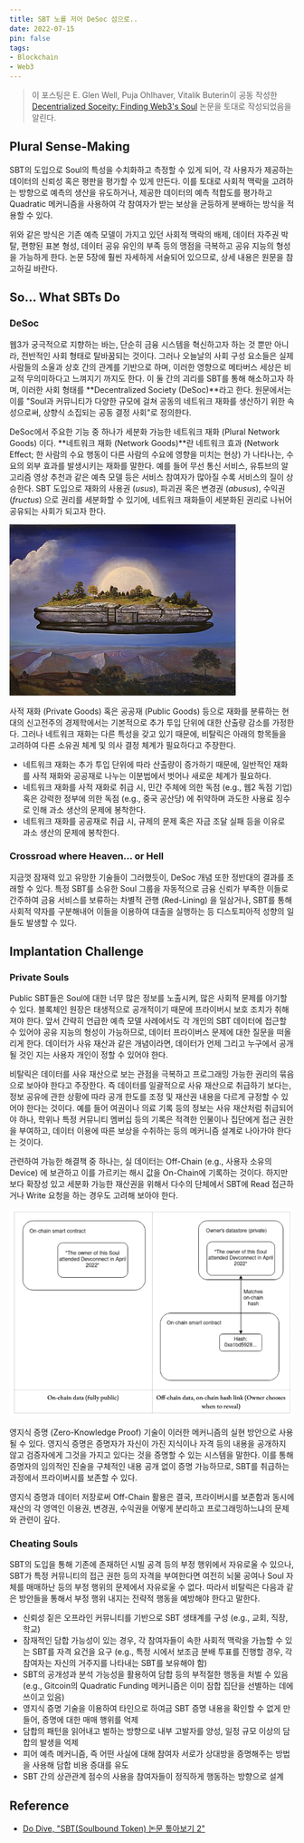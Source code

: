 ```yaml
---
title: SBT 노를 저어 DeSoc 섬으로..
date: 2022-07-15
pin: false
tags:
- Blockchain
- Web3
---
```


> 이 포스팅은 E. Glen Well, Puja Ohlhaver, Vitalik Buterin이 공동 작성한 [Decentrialized Soceity: Finding Web3's Soul](https://papers.ssrn.com/sol3/papers.cfm?abstract_id=4105763) 논문을 토대로 작성되었음을 알린다.

## Plural Sense-Making

SBT의 도입으로 Soul의 특성을 수치화하고 측정할 수 있게 되어, 각 사용자가 제공하는 데이터의 신뢰성 혹은 평판을 평가할 수 있게 만든다. 이를 토대로 사회적 맥락을 고려하는 방향으로 예측의 생산을 유도하거나, 제공한 데이터의 예측 적합도를 평가하고 Quadratic 메커니즘을 사용하여 각 참여자가 받는 보상을 균등하게 분배하는 방식을 적용할 수 있다.

위와 같은 방식은 기존 예측 모델이 가지고 있던 사회적 맥락의 배제, 데이터 자주권 박탈, 편향된 표본 형성, 데이터 공유 유인의 부족 등의 맹점을 극복하고 공유 지능의 형성을 가능하게 한다. 논문 5장에 훨씬 자세하게 서술되어 있으므로, 상세 내용은 원문을 참고하길 바란다.

## So... What SBTs Do

### DeSoc

웹3가 궁극적으로 지향하는 바는, 단순히 금융 시스템을 혁신하고자 하는 것 뿐만 아니라, 전반적인 사회 형태로 탈바꿈되는 것이다. 그러나 오늘날의 사회 구성 요소들은 실제 사람들의 소울과 상호 간의 관계를 기반으로 하며, 이러한 영향으로 메타버스 세상은 비교적 무의미하다고 느껴지기 까지도 한다. 이 둘 간의 괴리를 SBT를 통해 해소하고자 하며, 이러한 사회 형태를 **Decentralized Society (DeSoc)**라고 한다. 원문에서는 이를 "Soul과 커뮤니티가 다양한 규모에 걸쳐 공동의 네트워크 재화를 생산하기 위한 속성으로써, 상향식 소집되는 공동 결정 사회"로 정의한다.

DeSoc에서 주요한 기능 중 하나가 세분화 가능한 네트워크 재화 (Plural Network Goods) 이다. **네트워크 재화 (Network Goods)**란 네트워크 효과 (Network Effect; 한 사람의 수요 행동이 다른 사람의 수요에 영향을 미치는 현상)  가 나타나는, 수요의 외부 효과를 발생시키는 재화를 말한다. 예를 들어 무선 통신 서비스, 유튜브의 알고리즘 영상 추천과 같은 예측 모델 등은 서비스 참여자가 많아질 수록 서비스의 질이 상승한다. SBT 도입으로 재화의 사용권 (*usus*), 파괴권 혹은 변경권 (*abusus*), 수익권 (*fructus*) 으로 권리를 세분화할 수 있기에, 네트워크 재화들이 세분화된 권리로 나뉘어 공유되는 사회가 되고자 한다.

![](images/utopia.png)

사적 재화 (Private Goods) 혹은 공공재 (Public Goods) 등으로 재화를 분류하는 현대의 신고전주의 경제학에서는 기본적으로 추가 투입 단위에 대한 산출량 감소를 가정한다. 그러나 네트워크 재화는 다른 특성을 갖고 있기 때문에, 비탈릭은 아래의 항목들을 고려하여 다른 소유권 체계 및 의사 결정 체계가 필요하다고 주장한다.

- 네트워크 재화는 추가 투입 단위에 따라 산출량이 증가하기 때문에, 일반적인 재화를 사적 재화와 공공재로 나누는 이분법에서 벗어나 새로운 체계가 필요하다.
- 네트워크 재화를 사적 재화로 취급 시, 민간 주체에 의한 독점 (e.g., 웹2 독점 기업) 혹은 강력한 정부에 의한 독점 (e.g., 중국 공산당) 에 취약하며 과도한 사용료 징수로 인해 과소 생산의 문제에 봉착한다.
- 네트워크 재화를 공공재로 취급 시, 규제의 문제 혹은 자금 조달 실패 등을 이유로 과소 생산의 문제에 봉착한다.

### Crossroad where Heaven... or Hell

지금껏 잠재력 있고 유망한 기술들이 그러했듯이, DeSoc 개념 또한 정반대의 결과를 초래할 수 있다. 특정 SBT를 소유한 Soul 그룹을 자동적으로 금융 신뢰가 부족한 이들로 간주하여 금융 서비스를 보류하는 차별적 관행 (Red-Lining) 을 일삼거나, SBT를 통해 사회적 약자를 구분해내어 이들을 이용하여 대출을 실행하는 등 디스토피아적 성향의 일들도 발생할 수 있다.

## Implantation Challenge

### Private Souls

Public SBT들은 Soul에 대한 너무 많은 정보를 노출시켜, 많은 사회적 문제를 야기할 수 있다. 블록체인 원장은 태생적으로 공개적이기 때문에 프라이버시 보호 조치가 취해져야 한다. 앞서 간략히 언급한 예측 모델 사례에서도 각 개인의 SBT 데이터에 접근할 수 있어야 공유 지능의 형성이 가능하므로, 데이터 프라이버스 문제에 대한 질문을 떠올리게 한다. 데이터가 사유 재산과 같은 개념이라면, 데이터가 언제 그리고 누구에서 공개될 것인 지는 사용자 개인이 정할 수 있어야 한다.

비탈릭은 데이터를 사유 재산으로 보는 관점을 극복하고 프로그래밍 가능한 권리의 묶음으로 보아야 한다고 주장한다. 즉 데이터를 일괄적으로 사유 재산으로 취급하기 보다는, 정보 공유에 관한 상황에 따라 공개 한도를 조정 및 재산권 내용을 다르게 규정할 수 있어야 한다는 것이다. 예를 들어 여권이나 의료 기록 등의 정보는 사유 재산처럼 취급되어야 하나, 학위나 특정 커뮤니티 멤버십 등의 기록은 적격한 인물이나 집단에게 접근 권한을 부여하고, 데이터 이용에 따른 보상을 수취하는 등의 메커니즘 설계로 나아가야 한다는 것이다.

관련하여 가능한 해결책 중 하나는, 실 데이터는 Off-Chain (e.g., 사용자 소유의 Device) 에 보관하고 이를 가르키는 해시 값을 On-Chain에 기록하는 것이다. 하지만 보다 확장성 있고 세분화 가능한 재산권을 위해서 다수의 단체에서 SBT에 Read 접근하거나 Write 요청을 하는 경우도 고려해 보아야 한다.

![](images/privacy-solution-example.png)

영지식 증명 (Zero-Knowledge Proof) 기술이 이러한 메커니즘의 실현 방안으로 사용될 수 있다. 영지식 증명은 증명자가 자신이 가진 지식이나 자격 등의 내용을 공개하지 않고 검증자에게 그것을 가지고 있다는 것을 증명할 수 있는 시스템을 말한다. 이를 통해 증명자의 임의적인 진술을 구체적인 내용 공개 없이 증명 가능하므로, SBT를 취급하는 과정에서 프라이버시를 보존할 수 있다.

영지식 증명과 데이터 저장로써 Off-Chain 활용은 결국, 프라이버시를 보존함과 동시에 재산의 각 영역인 이용권, 변경권, 수익권을 어떻게 분리하고 프로그래밍하느냐의 문제와 관련이 깊다.

### Cheating Souls

SBT의 도입을 통해 기존에 존재하던 시빌 공격 등의 부정 행위에서 자유로울 수 있으나, SBT가 특정 커뮤니티의 접근 권한 등의 자격을 부여한다면 여전히 뇌물 공여나 Soul 자체를 매매하난 등의 부정 행위의 문제에서 자유로울 수 없다. 따라서 비탈릭은 다음과 같은 방안들을 통해서 부정 행위 내지는 전략적 행동을 예방해야 한다고 말한다.

- 신뢰성 짙은 오프라인 커뮤니티를 기반으로 SBT 생태계를 구성 (e.g., 교회, 직장, 학교)
- 잠재적인 담합 가능성이 있는 경우, 각 참여자들이 속한 사회적 맥락을 가늠할 수 있는 SBT를 자격 요건을 요구 (e.g., 특정 시에서 보조금 분배 투표를 진행할 경우, 각 참여자는 자신의 거주지를 나타내는 SBT를 보유해야 함)
- SBT의 공개성과 분석 가능성을 활용하여 담합 등의 부적절한 행동을 처벌 수 있음 (e.g., Gitcoin의 Quadratic Funding 메커니즘은 이미 잠합 집단을 선별하는 데에 쓰이고 있음)
- 영지식 증명 기술을 이용하여 타인으로 하여금 SBT 증명 내용을 확인할 수 없게 만들어, 증명에 대한 매매 행위를 억제
- 담합의 패턴을 읽어내고 벌하는 방향으로 내부 고발자를 양성, 일정 규모 이상의 담합의 발생을 억제
- 피어 예측 메커니즘, 즉 어떤 사실에 대해 참여자 서로가 상대방을 증명해주는 방법을 사용해 담합 비용 증대를 유도
- SBT 간의 상관관계 점수의 사용을 참여자들이 정직하게 행동하는 방향으로 설계

## Reference

- [Do Dive, "SBT(Soulbound Token) 논문 톺아보기 2"](https://medium.com/despread-creative/sbt-soulbound-token-%EB%85%BC%EB%AC%B8-%ED%86%BA%EC%95%84%EB%B3%B4%EA%B8%B0-%E2%91%A1-40fdf433a162)

